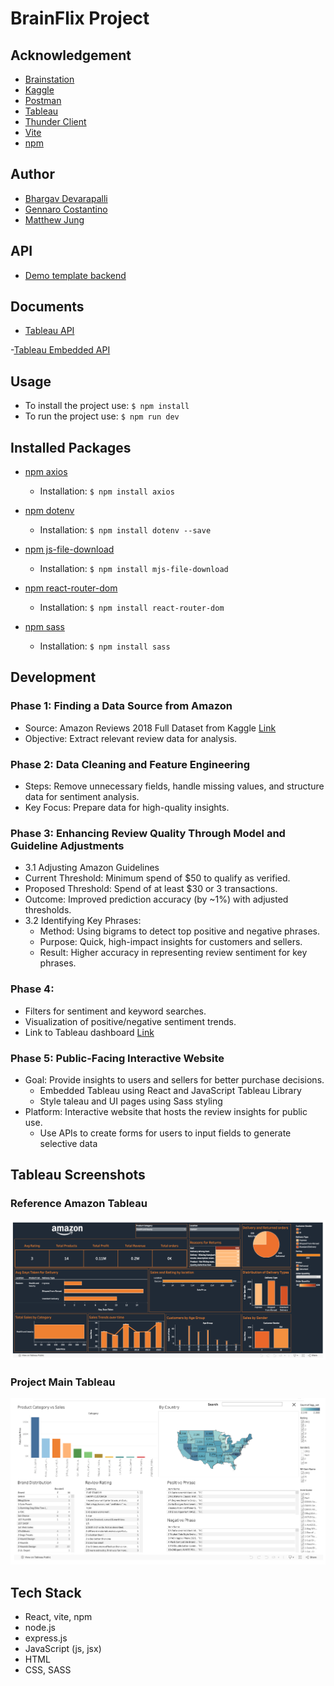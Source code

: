 # BrainFlix Project

## Acknowledgement
- [Brainstation](https://brainstation.io/)
- [Kaggle](https://www.kaggle.com/datasets/rogate16/amazon-reviews-2018-full-dataset)
- [Postman](https://www.postman.com/)
- [Tableau](https://www.tableau.com/)
- [Thunder Client](https://www.thunderclient.com/)
- [Vite](https://vitejs.dev/)
- [npm](https://www.npmjs.com/)

## Author
- [Bhargav Devarapalli](https://github.com/bhargavddb)
- [Gennaro Costantino](https://github.com/gennarocostantino)
- [Matthew Jung](https://github.com/matthewjung04)

## API
- [Demo template backend](https://github.com/matthewjung04/brainstation-industry-project-api.git)

## Documents
- [Tableau API](https://help.tableau.com/current/api/rest_api/en-us/REST/rest_api.htm?_gl=1*nbp8q6*_ga*MTQzNzk0OTA5LjE3MzAyNDkxNDM.*_ga_8YLN0SNXVS*MTczMDc3Mjc4OS4xNi4xLjE3MzA3NzI4MDQuMC4wLjA.)

-[Tableau Embedded API](https://help.tableau.com/current/api/embedding_api/en-us/index.html)

## Usage
- To install the project use: `$ npm install`
- To run the project use: `$ npm run dev`

## Installed Packages
- [npm axios](https://www.npmjs.com/package/axios)    
    - Installation:
    `$ npm install axios`

- [npm dotenv](https://www.npmjs.com/package/dotenv)    
    - Installation:
    `$ npm install dotenv --save`

- [npm js-file-download](https://www.npmjs.com/package/js-file-download)    
    - Installation:
    `$ npm install mjs-file-download`

- [npm react-router-dom](https://www.npmjs.com/package/react-router-dom)
    - Installation:
    `$ npm install react-router-dom`

- [npm sass](https://www.npmjs.com/package/sass)    
    - Installation:
    `$ npm install sass`

## Development

### Phase 1: Finding a Data Source from Amazon
- Source: Amazon Reviews 2018 Full Dataset from Kaggle [Link](https://www.kaggle.com/datasets/rogate16/amazon-reviews-2018-full-dataset)
- Objective: Extract relevant review data for analysis.

### Phase 2: Data Cleaning and Feature Engineering
- Steps: Remove unnecessary fields, handle missing values, and structure data for sentiment analysis.
- Key Focus: Prepare data for high-quality insights.

### Phase 3: Enhancing Review Quality Through Model and Guideline Adjustments
- 3.1 Adjusting Amazon Guidelines
 - Current Threshold: Minimum spend of $50 to qualify as verified.
 - Proposed Threshold: Spend of at least $30 or 3 transactions.
 - Outcome: Improved prediction accuracy (by ~1%) with adjusted thresholds.
- 3.2 Identifying Key Phrases:
  - Method: Using bigrams to detect top positive and negative phrases.
  - Purpose: Quick, high-impact insights for customers and sellers.
  - Result: Higher accuracy in representing review sentiment for key phrases.

### Phase 4: 
- Filters for sentiment and keyword searches.
- Visualization of positive/negative sentiment trends.
- Link to Tableau dashboard [Link](https://public.tableau.com/app/profile/bhargav.devarapalli/viz/test_test_17305772805390/Dashboard1?publish=yes)

### Phase 5: Public-Facing Interactive Website
- Goal: Provide insights to users and sellers for better purchase decisions.
  - Embedded Tableau using React and JavaScript Tableau Library
  - Style taleau and UI pages using Sass styling
- Platform: Interactive website that hosts the review insights for public use.
  - Use APIs to create forms for users to input fields to generate selective data
  
## Tableau Screenshots

### Reference Amazon Tableau
![Amazon Tableau](./public/reference_tableau.png)

### Project Main Tableau
![Project Tableau](./public/tableau.png)

## Tech Stack
- React, vite, npm
- node.js
- express.js
- JavaScript (js, jsx)
- HTML
- CSS, SASS
